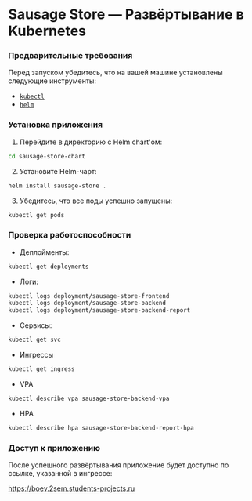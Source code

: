 # Sausage Store — Развёртывание в Kubernetes

### Предварительные требования

Перед запуском убедитесь, что на вашей машине установлены следующие инструменты:

- [`kubectl`](https://kubernetes.io/docs/tasks/tools/)
- [`helm`](https://helm.sh/docs/intro/install/)

### Установка приложения

1. Перейдите в директорию с Helm chart'ом:

```bash
cd sausage-store-chart
```

2. Установите Helm-чарт:

```bash
helm install sausage-store .
```

3. Убедитесь, что все поды успешно запущены:

```bash
kubectl get pods
```

### Проверка работоспособности

- Деплойменты:

```bash
kubectl get deployments
```

- Логи:

```bash
kubectl logs deployment/sausage-store-frontend
kubectl logs deployment/sausage-store-backend
kubectl logs deployment/sausage-store-backend-report
```

- Cервисы:

```bash
kubectl get svc
```

- Ингрессы

```bash
kubectl get ingress
```

- VPA

```bash
kubectl describe vpa sausage-store-backend-vpa
```

- HPA

```bash
kubectl describe hpa sausage-store-backend-report-hpa
```

### Доступ к приложению

После успешного развёртывания приложение будет доступно по ссылке, указанной в ингрессе:

https://boev.2sem.students-projects.ru
